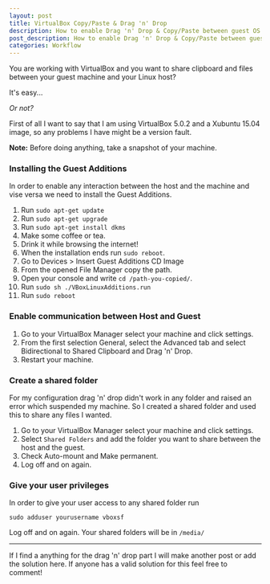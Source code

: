 ```yaml
---
layout: post
title: VirtualBox Copy/Paste & Drag 'n' Drop
description: How to enable Drag 'n' Drop & Copy/Paste between guest OS & Linux host
post_description: How to enable Drag 'n' Drop & Copy/Paste between guest OS & Linux host.
categories: Workflow
---
```


You are working with VirtualBox and you want to share clipboard and files between your guest machine and your Linux host?

It's easy...

*Or not?*

First of all I want to say that I am using VirtualBox 5.0.2 and a Xubuntu 15.04 image, so any problems I have might be a version fault.

**Note:** Before doing anything, take a snapshot of your machine.

### Installing the Guest Additions

In order to enable any interaction between the host and the machine and vise versa we need to install the Guest Additions.

1. Run ```sudo apt-get update```
2. Run ```sudo apt-get upgrade```
3. Run ```sudo apt-get install dkms```
4. Make some coffee or tea.
5. Drink it while browsing the internet!
6. When the installation ends run ```sudo reboot```.
7. Go to Devices > Insert Guest Additions CD Image
8. From the opened File Manager copy the path.
9. Open your console and write ```cd /path-you-copied/```.
10. Run ```sudo sh ./VBoxLinuxAdditions.run```
11. Run ```sudo reboot```


### Enable communication between Host and Guest

1. Go to your VirtualBox Manager select your machine and click settings.
2. From the first selection General, select the Advanced tab and select Bidirectional to Shared Clipboard and Drag 'n' Drop.
3. Restart your machine.

### Create a shared folder

For my configuration drag 'n' drop didn't work in any folder and raised an error which suspended my machine. So I created a shared folder and used this to share any files I wanted.

1. Go to your VirtualBox Manager select your machine and click settings.
2. Select ```Shared Folders``` and add the folder you want to share between the host and the guest.
3. Check Auto-mount and Make permanent.
4. Log off and on again.

### Give your user privileges

In order to give your user access to any shared folder run

```sudo adduser yourusername vboxsf```

Log off and on again. Your shared folders will be in ```/media/```

- - -
If I find a anything for the drag 'n' drop part I will make another post or add the solution here. If anyone has a valid solution for this feel free to comment!
